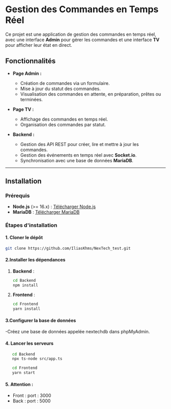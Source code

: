 # Gestion des Commandes en Temps Réel

Ce projet est une application de gestion des commandes en temps réel, avec une interface **Admin** pour gérer les commandes et une interface **TV** pour afficher leur état en direct.

## Fonctionnalités

- **Page Admin :**
  - Création de commandes via un formulaire.
  - Mise à jour du statut des commandes.
  - Visualisation des commandes en attente, en préparation, prêtes ou terminées.

- **Page TV :**
  - Affichage des commandes en temps réel.
  - Organisation des commandes par statut.

- **Backend :**
  - Gestion des API REST pour créer, lire et mettre à jour les commandes.
  - Gestion des événements en temps réel avec **Socket.io**.
  - Synchronisation avec une base de données **MariaDB**.

---

## Installation

### Prérequis

- **Node.js** (>= 16.x) : [Télécharger Node.js](https://nodejs.org/)
- **MariaDB** : [Télécharger MariaDB](https://mariadb.org/download/)

### Étapes d'installation

#### 1. Cloner le dépôt

```bash
git clone https://github.com/IliasKhms/NexTech_test.git
```

#### 2.Installer les dépendances

1. **Backend** :
   ```bash
   cd Backend
   npm install
   ```
2. **Frontend** :
    ```bash
   cd Frontend
   yarn install
   ```
#### 3.Configurer la base de données
-Créez une base de données appelée nextechdb dans phpMyAdmin.

#### 4. Lancer les serveurs
```bash
   cd Backend
   npx ts-node src/app.ts
   ```
```bash
   cd Frontend
   yarn start
   ```
#### 5. Attention : 

- Front : port : 3000
- Back : port : 5000

